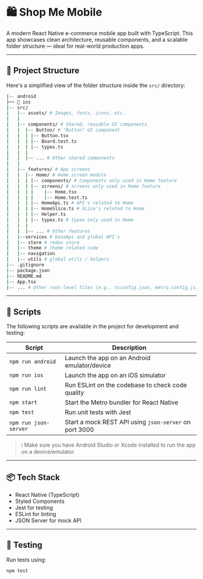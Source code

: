 # 🛍️ Shop Me Mobile

A modern React Native e-commerce mobile app built with TypeScript. This app showcases clean architecture, reusable components, and a scalable folder structure — ideal for real-world production apps.

---

## 📁 Project Structure

Here's a simplified view of the folder structure inside the `src/` directory:
```bash
|-- android
├── 📁 ios
|-- src/
|   |-- assets/ # Images, fonts, icons, etc.
|   |
|   |-- components/ # Shared, reusable UI components
|   |  |-- Button/ # "Button" UI component
|   |  | |-- Button.tsx
|   |  | |-- Board.test.ts
|   |  | |-- types.ts
|   |  |
|   |  |-- ... # Other shared components
|   |
|   |-- features/ # App screens
|   |  |-- Home/ # Home screen module
|   |  | |-- components/ # Components only used in Home feature
|   |  | |-- screens/ # screens only used in Home feature
|   |  | |    |-- Home.tsx
|   |  | |    |-- Home.test.ts
|   |  | |-- HomeApi.ts # API's related to Home
|   |  | |-- HomeSlice.ts # SLice's related to Home
|   |  | |-- Helper.ts
|   |  | |-- types.ts # types only used in Home
|   |  |
|   |  |-- ... # Other features
|   |--services # baseApi and global API's
|   |-- store # redux store
|   |-- theme # theme related code
|   |-- navigation
|   |-- utils # global utils / helpers
|-- .gitignore
|-- package.json
|-- README.md
|-- App.tsx
|-- ... # Other root-level files (e.g., tsconfig.json, metro.config.js)
```
---

## 🚀 Scripts

The following scripts are available in the project for development and testing:

| Script                | Description                                            |
| --------------------- | ------------------------------------------------------ |
| `npm run android`     | Launch the app on an Android emulator/device           |
| `npm run ios`         | Launch the app on an iOS simulator                     |
| `npm run lint`        | Run ESLint on the codebase to check code quality       |
| `npm start`           | Start the Metro bundler for React Native               |
| `npm test`            | Run unit tests with Jest                               |
| `npm run json-server` | Start a mock REST API using `json-server` on port 3000 |

> ℹ️ Make sure you have Android Studio or Xcode installed to run the app on a device/emulator.

---

## 📦 Tech Stack

- React Native (TypeScript)
- Styled Components
- Jest for testing
- ESLint for linting
- JSON Server for mock API

---

## 🧪 Testing

Run tests using:

```bash
npm test

```
